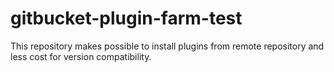 # gitbucket-plugin-farm-test

This repository makes possible to install plugins from remote repository and less cost for version compatibility.
